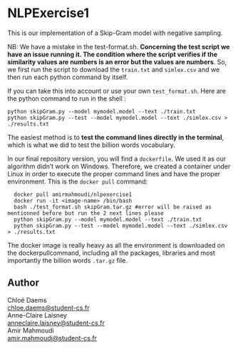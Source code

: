 # NLPExercise1
This is our implementation of a Skip-Gram model with negative sampling.

NB: We have a mistake in the test-format.sh. 
**Concerning the test script we have an issue running it. The condition where the script verifies if the similarity values are numbers is an error but the values are numbers**. So, we first run the script to download the `train.txt` and `simlex.csv` and we then run each python command by itself.

If you can take this into account or use your own `test_format.sh`. 
Here are the python command to run in the shell :
  ```
  python skipGram.py --model mymodel.model --text ./train.txt
  python skipGram.py --test --model mymodel.model --text ./simlex.csv > ./results.txt
  ```
  
The easiest method is to **test the command lines directly in the terminal**, which is what we did to test the billion words vocabulary. 

In our final repository version, you will find a `dockerfile`. We used it as our algorithm didn’t work on Windows. Therefore, we created a container under Linux in order to execute the proper command lines and have the proper environment.
This is the `docker pull` command: 
```
  docker pull amirmahmoudi/nlpexercise1
  docker run -it <image-name> /bin/bash
  bash ./test_format.sh skipGram.tar.gz #error will be raised as mentionned before but run the 2 next lines please
  python skipGram.py --model mymodel.model --text ./train.txt
  python skipGram.py --test --model mymodel.model --text ./simlex.csv > ./results.txt
  ```

The docker image is really heavy as all the environment is downloaded on the dockerpullcommand, including all the packages, libraries and most importantly the billion words `.tar.gz` file.

## Author

Chloé Daems<br/>
chloe.daems@student-cs.fr<br/>
Anne-Claire Laisney<br/>
anneclaire.laisney@student-cs.fr<br/>
Amir Mahmoudi <br/>
amir.mahmoudi@student-cs.fr<br/>
